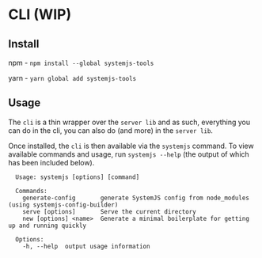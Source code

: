 # CLI (WIP)
## Install
npm - `npm install --global systemjs-tools`

yarn - `yarn global add systemjs-tools`

## Usage
The `cli` is a thin wrapper over the `server lib` and as such, everything
you can do in the cli, you can also do (and more) in the `server lib`.

Once installed, the `cli` is then available via the `systemjs` command.
To view available commands and usage, run `systemjs --help` (the output
of which has been included below).

```
  Usage: systemjs [options] [command]

  Commands:
    generate-config       generate SystemJS config from node_modules (using systemjs-config-builder)
    serve [options]       Serve the current directory
    new [options] <name>  Generate a minimal boilerplate for getting up and running quickly

  Options:
    -h, --help  output usage information
```
